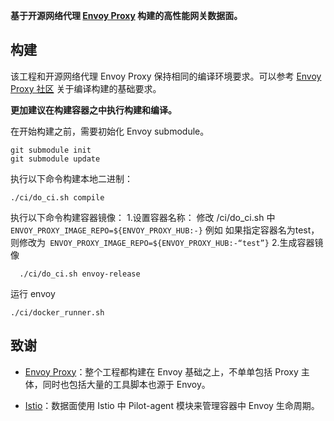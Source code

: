 
**基于开源网络代理 [Envoy Proxy](https://github.com/envoyproxy/envoy) 构建的高性能网关数据面。**

## 构建

该工程和开源网络代理 Envoy Proxy 保持相同的编译环境要求。可以参考 [Envoy Proxy 社区](https://www.envoyproxy.io/docs/envoy/latest/start/building) 关于编译构建的基础要求。

**更加建议在构建容器之中执行构建和编译。**

在开始构建之前，需要初始化 Envoy submodule。

```shell
git submodule init
git submodule update
```

执行以下命令构建本地二进制：

```shell
./ci/do_ci.sh compile
```

执行以下命令构建容器镜像：
1.设置容器名称：
  修改 /ci/do_ci.sh 中```ENVOY_PROXY_IMAGE_REPO=${ENVOY_PROXY_HUB:-}```
  例如 如果指定容器名为test，则修改为``` ENVOY_PROXY_IMAGE_REPO=${ENVOY_PROXY_HUB:-“test”}```
2.生成容器镜像
```shell
  ./ci/do_ci.sh envoy-release
```
运行 envoy

```shell
./ci/docker_runner.sh
```
## 致谢

- [Envoy Proxy](https://github.com/envoyproxy/envoy)：整个工程都构建在 Envoy 基础之上，不单单包括 Proxy 主体，同时也包括大量的工具脚本也源于 Envoy。

- [Istio](https://github.com/istio/istio)：数据面使用 Istio 中 Pilot-agent 模块来管理容器中 Envoy 生命周期。

